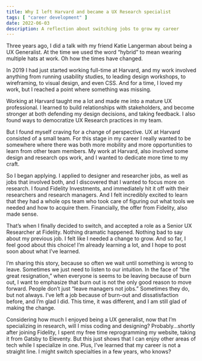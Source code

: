 ```yaml
---
title: Why I left Harvard and became a UX Research specialist
tags: [ "career development" ]
date: 2022-06-03
description: A reflection about switching jobs to grow my career
---
```

Three years ago, I did a talk with my friend Katie Langerman about being a UX Generalist. At the time we used the word “hybrid” to mean wearing multiple hats at work. Oh how the times have changed.

In 2019 I had just started working full-time at Harvard, and my work involved anything from running usability studies, to leading design workshops, to wireframing, to visual design, and  even CSS. And for a time, I loved my work, but I reached a point where something was missing.

Working at Harvard taught me a lot and made me into a mature UX professional. I learned to build relationships with stakeholders, and become stronger at both defending my design decisions, and taking feedback. I also found ways to democratize UX Research practices in my team. 

But I found myself craving for a change of perspective. UX at Harvard consisted of a small team. For this stage in my career I really wanted to be somewhere where there was both more mobility and more opportunities to learn from other team members. My work at Harvard, also involved some design and research ops work, and I wanted to dedicate more time to my craft. 

So I began applying. I applied to designer and researcher jobs, as well as jobs that involved both, and I discovered that I wanted to focus more on research. I found Fidelity Investments, and immediately hit it off with their researchers and research managers. And I felt incredibly excited to learn that they had a whole ops team who took care of figuring out what tools we needed and how to acquire them. Financially, the offer from Fidelity, also made sense.

That’s when I finally decided to switch, and accepted a role as a Senior UX Researcher at Fidelity. Nothing dramatic happened. Nothing bad to say about my previous job. I felt like I needed a change to grow. And so far, I feel good about this choice! I’m already learning a lot, and I hope to post soon about what I’ve learned. 

I’m sharing this story, because so often we wait until something is wrong to leave. Sometimes we just need to listen to our intuition. In the face of “the great resignation,” when everyone is seems to be leaving because of burn out, I want to emphasize that burn out is not the only good reason to move forward. People don’t just “leave managers not jobs.” Sometimes they do, but not always. I’ve left a job because of burn-out and dissatisfaction before, and I’m glad I did. This time, it was different, and I am still glad of making the change.

Considering how much I enjoyed being a UX generalist, now that I’m specializing in research, will I miss coding and designing? Probably…shortly after joining Fidelity, I spent my free time  reprogramming my website, taking it from Gatsby to Eleventy. But this just shows that I can enjoy other areas of tech while I specialize in one. Plus, I’ve learned that my career is not a straight line. I might switch specialties in a few years, who knows?